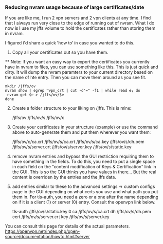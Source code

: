 
### Reducing nvram usage because of large certificates/date
If you are like me, I run 2 vpn servers and 2 vpn clients at any time.  I find that I always run very close to the edge of running out of nvram.  What I do now is I use my jffs volume to hold the certificates rather than storing them in nvram.  

I figured i'd share a quick 'how to' in case you wanted to do this.

1) Copy all your certificates out so you have them.

** Note: If you want an easy way to export the certificates you currently have in nvram to files, you can use something like this.  This is just quick and dirty.  It will dump the nvram paramters to your current directory based on the name of hte entry.  Then you can move them around as you see fit.

    mkdir /jffs/ov
    nvram show | egrep ^vpn_crt | cut -d"=" -f1 | while read e; do   
     nvram get $e > /jffs/ov/$e
    done 

2) Create a folder structure to your liking on /jffs.  This is mine:

     /jffs/ov
     /jffs/ov/s
     /jffs/ov/c

3) Create your certificates in your structure (example) or use the command above to auto-generate them and put them wherever you want them:

    /jffs/ov/c/ca.crt
    /jffs/ov/s/ca.crt
    /jffs/ov/s/ca.key
    /jffs/ov/s/dh.pem
    /jffs/ov/s/server.crt
    /jffs/ov/s/server.key
    /jffs/ov/s/static.key

4) remove nvram entries and bypass the GUI restriction requiring them to have something in the fields.  To do this, you need to put a single space in each field on the "content modification of Keys & Certification" link in the GUI. This is so the GUI thinks you have values in there...  But the real content is overriden by the entries and the jffs data.

5) add entries similar to these to the advanced settings -> custom configs page in the GUI depending on what certs you use and what path you put them in.  For tls-auth, you need a zero or a one after the name depending on if it is a client (1) or server (0) entry.  Consult the openvpn link below.

     tls-auth /jffs/ov/s/static.key 0
     ca /jffs/ov/s/ca.crt
     dh /jffs/ov/s/dh.pem
     cert /jffs/ov/s/server.crt
     key /jffs/ov/s/server.key

You can consult this page for details of the actual parameters.
https://openvpn.net/index.php/open-source/documentation/howto.html#server

